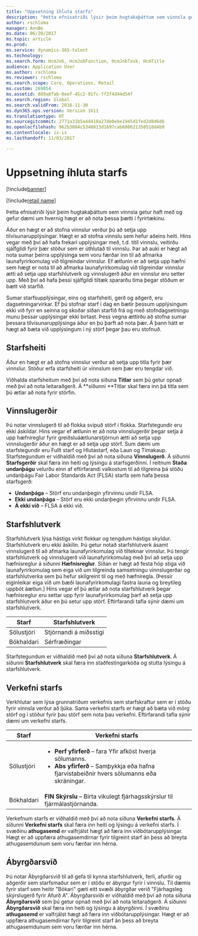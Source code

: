 ```yaml
---
title: "Uppsetning íhluta starfs"
description: "Þetta efnisatriði lýsir þeim hugtakaþáttum sem vinnsla getur haft með og gefur dæmi um hvernig hægt er að nota þessa þætti í fyrirtækinu."
author: rschloma
manager: AnnBe
ms.date: 06/20/2017
ms.topic: article
ms.prod: 
ms.service: dynamics-365-talent
ms.technology: 
ms.search.form: HcmJob, HcmJobFunction, HcmJobTask, HcmTitle
audience: Application User
ms.author: rschloma
ms.reviewer: rschloma
ms.search.scope: Core, Operations, Retail
ms.custom: 269054
ms.assetid: 889a8fab-0eef-45c2-91fc-ff2f4d44d54f
ms.search.region: Global
ms.search.validFrom: 2016-11-30
ms.dyn365.ops.version: Version 1611
ms.translationtype: HT
ms.sourcegitcommit: 2771a31b5a4d418a27de0ebe1945d1fed2d8d6d6
ms.openlocfilehash: 962b3084c5340813d1697cab680621350510d4b9
ms.contentlocale: is-is
ms.lasthandoff: 11/03/2017

---
```


# <a name="setting-up-the-components-of-a-job"></a>Uppsetning íhluta starfs

[!include[banner](includes/banner.md)]

[!include[retail name](includes/retail-name.md)]


Þetta efnisatriði lýsir þeim hugtakaþáttum sem vinnsla getur haft með og gefur dæmi um hvernig hægt er að nota þessa þætti í fyrirtækinu. 

Áður en hægt er að stofna vinnslur verður þú að setja upp tilvísunarupplýsingar. Hægt er að stofna vinnslu sem hefur aðeins heiti. Hins vegar með því að hafa frekari upplýsingar með, t.d. titil vinnslu, veitirðu sjálfgildi fyrir þær stöður sem er úthlutað til vinnslu. Þar að auki er hægt að nota sumar þeirra upplýsinga sem voru færðar inn til að afmarka launafyrirkomulag við tilgreindar vinnslur. Ef ætlunin er að setja upp hæfni sem hægt er nota til að afmarka launafyrirkomulag við tilgreindar vinnslur ætti að setja upp starfshlutverk og vinnslugerð áður en vinnslur eru setter upp. Með því að hafa þessi sjálfgildi tiltæk spararðu tíma þegar stöðum er bætt við starfið. 

Sumar starfsupplýsingar, eins og starfsheiti, gerð og aðgerð, eru dagsetningarvirkar. Ef þú stofnar starf í dag en bætir þessum upplýsingum ekki við fyrr en seinna og skoðar síðan starfið frá og með stofndagsetningu munu þessar upplýsingar ekki birtast. Þess vegna ættirðu að stofna sumar þessara tilvísunarupplýsinga áður en þú þarft að nota þær. Á þann hátt er hægt að bæta við upplýsingum í ný störf þegar þau eru stofnuð.

## <a name="job-titles"></a>Starfsheiti
Áður en hægt er að stofna vinnslur verður að setja upp titla fyrir þær vinnslur. Stöður erfa starfsheiti úr vinnslum sem þær eru tengdar við. 

Viðhalda starfsheitum með því að nota síðuna **Titlar** sem þú getur opnað með því að nota leitaraðgerð. Á **síðunni **Titlar skal færa inn þá titla sem þú ætlar að nota fyrir störfin.

## <a name="job-types"></a>Vinnslugerðir
Þú notar vinnslugerð til að flokka svipuð störf í flokka. Starfstegundir eru ekki áskildar. Hins vegar ef ætlunin er að nota vinnslugerðir þegar setja á upp hæfnireglur fyrir greiðsluáætlunarstjórnun ætti að setja upp vinnslugerðir áður en hægt er að setja upp störf. Sum dæmi um starfstegundir eru Fullt starf og Hlutastarf, eða Laun og Tímakaup. Starfstegundum er viðhaldið með því að nota síðuna **Vinnslugerð**. Á síðunni **Starfsgerðir** skal færa inn heiti og lýsingu á starfsgerðinni. Í reitnum **Staða undanþágu** velurðu einn af eftirfarandi valkostum til að tilgreina þá stöðu undanþágu Fair Labor Standards Act (FLSA) starfa sem hafa þessa starfsgerð:

-   **Undanþága** – Störf eru undanþegin yfirvinnu undir FLSA.
-   **Ekki undanþága** – Störf eru ekki undanþegin yfirvinnu undir FLSA.
-   **Á ekki við** – FLSA á ekki við.

## <a name="job-functions"></a>Starfshlutverk
Starfshlutverk lýsa hástigs virkt flokkar og tengdum hástigs skyldur. Starfshlutverk eru ekki áskilin. Þú getur notað starfshlutverk ásamt vinnslugerð til að afmarka launafyrirkomulag við tilteknar vinnslur. Þú tengir starfshlutverk og vinnslugerð við launafyrirkomulag með því að setja upp hæfnisreglur á síðunni **Hæfnisreglur**. Síðan er hægt að festa hóp stiga við launafyrirkomulag sem eiga við um tilgreinda samsetningu vinnslugerðar og starfshlutverka sem þú hefur skilgreint til og með hæfniregla. (Þessir eiginleikar eiga við um bæði launafyrirkomulagi fastra launa og breytileg uppbót áætlun.) Hins vegar ef þú ætlar að nota starfshlutverk þegar hæfnisreglur eru settar upp fyrir launafyrirkomulag þarf að setja upp starfshlutverk áður en þú setur upp störf. Eftirfarandi tafla sýnir dæmi um starfshlutverk.

| Starf           | Starfshlutverk         |
|---------------|----------------------|
| Sölustjóri | Stjórnandi á miðsstigi    |
| Bókhaldari    | Sérfræðingar        |

Starfstegundum er viðhaldið með því að nota síðuna **Starfshlutverk**. Á síðunni **Starfshlutverk** skal færa inn staðfestingarkóða og stutta lýsingu á starfshlutverk.

## <a name="job-tasks"></a>Verkefni starfs
Verkhlutar sem lýsa grunnatriðum verkefnis sem starfskraftur sem er í stöðu fyrir vinnsla verður að ljúka. Sama verkefni starfs er hægt að bæta við mörg störf og í stöður fyrir þau störf sem nota þau verkefni. Eftirfarandi tafla sýnir dæmi um verkefni starfs.

<table>
<thead>
<tr class="header">
<th>Starf</th>
<th>Verkefni starfs</th>
</tr>
</thead>
<tbody>
<tr class="odd">
<td>Sölustjóri</td>
<td><ul>
<li><strong>Perf yfirferð</strong> – fara Yfir afköst hverja sölumanns.</li>
<li><strong>Abs yfirferð</strong> – Samþykkja eða hafna fjarvistabeiðnir hvers sölumanns eða skráningar.</li>
</ul></td>
</tr>
<tr class="even">
<td>Bókhaldari</td>
<td><strong>FIN Skýrslu</strong> – Birta vikulegt fjárhagsskýrslur til fjármálastjórnanda.</td>
</tr>
</tbody>
</table>

Verkefnum starfs er viðhaldið með því að nota síðuna **Verkefni starfs**. Á síðunni **Verkefni starfs** skal færa inn heiti og lýsingu á verkefni starfs. Í svæðinu **athugasemd** er valfrjálst hægt að færa inn viðbótarupplýsingar. Hægt er að uppfæra athugasemdirnar fyrir tilgreint starf án þess að breyta athugasemdunum sem voru færðar inn hérna.

## <a name="areas-of-responsibility"></a>Ábyrgðarsvið
Þú notar Ábyrgðarsvið til að gefa til kynna starfshlutverk, ferli, afurðir og aðgerðir sem starfsmaður sem er í stöðu er ábyrgur fyrir í vinnslu. Til dæmis fyrir starf sem heitir "Bókari" gæti eitt svæði ábyrgðar verið "Fjárhagsleg skýrslugerð fyrir Afurð A". Ábyrgðarsviði er viðhaldið með því að nota síðuna **Ábyrgðarsvið** sem þú getur opnað með því að nota leitaraðgerð. Á síðunni **Ábyrgðarsvið** skal færa inn heiti og lýsingu á ábyrgðinni. Í svæðinu **athugasemd** er valfrjálst hægt að færa inn viðbótarupplýsingar. Hægt er að uppfæra athugasemdirnar fyrir tilgreint starf án þess að breyta athugasemdunum sem voru færðar inn hérna.




